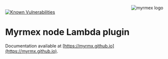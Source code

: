 <img align="right" alt="myrmex logo" src="https://raw.githubusercontent.com/myrmx/myrmex/master/img/myrmex-logo2.png" />

[![Known Vulnerabilities](https://snyk.io/test/npm/@myrmex/node-lambda/badge.svg)](https://snyk.io/test/npm/@myrmex/node-lambda)

# Myrmex node Lambda plugin

Documentation available at [https://myrmx.github.io](https://myrmx.github.io).
